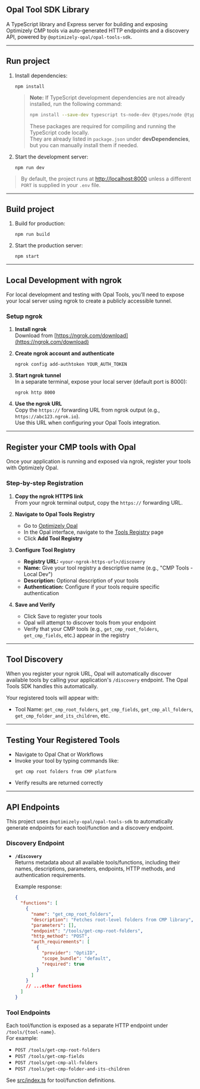 ## Opal Tool SDK Library

A TypeScript library and Express server for building and exposing Optimizely CMP tools via auto-generated HTTP endpoints and a discovery API, powered by `@optimizely-opal/opal-tools-sdk`.

---

## Run project

1. Install dependencies:
   ```
   npm install
   ```

   > **Note:** If TypeScript development dependencies are not already installed, run the following command:
   > ```bash
   > npm install --save-dev typescript ts-node-dev @types/node @types/express
   > ```
   > These packages are required for compiling and running the TypeScript code locally.  
   > They are already listed in `package.json` under **devDependencies**, but you can manually install them if needed.


2. Start the development server:
   ```
   npm run dev
   ```

> By default, the project runs at [http://localhost:8000](http://localhost:8000) unless a different `PORT` is supplied in your `.env` file.

---

## Build project

1. Build for production:
   ```
   npm run build
   ```

2. Start the production server:
   ```
   npm start
   ```

---

## Local Development with ngrok

For local development and testing with Opal Tools, you’ll need to expose your local server using ngrok to create a publicly accessible tunnel.

### Setup ngrok

1. **Install ngrok**  
   Download from [https://ngrok.com/download](https://ngrok.com/download)

2. **Create ngrok account and authenticate**
   ```
   ngrok config add-authtoken YOUR_AUTH_TOKEN
   ```

3. **Start ngrok tunnel**  
   In a separate terminal, expose your local server (default port is 8000):
   ```
   ngrok http 8000
   ```

4. **Use the ngrok URL**  
   Copy the `https://` forwarding URL from ngrok output (e.g., `https://abc123.ngrok.io`).  
   Use this URL when configuring your Opal Tools integration.

---

## Register your CMP tools with Opal

Once your application is running and exposed via ngrok, register your tools with Optimizely Opal.

### Step-by-step Registration

1. **Copy the ngrok HTTPS link**  
   From your ngrok terminal output, copy the `https://` forwarding URL.

2. **Navigate to Opal Tools Registry**  
   - Go to [Optimizely Opal](https://opal.optimizely.com/)  
   - In the Opal interface, navigate to the [Tools Registry](https://opal.optimizely.com/tools) page  
   - Click **Add Tool Registry**

3. **Configure Tool Registry**
   - **Registry URL:** `<your-ngrok-https-url>/discovery`
   - **Name:** Give your tool registry a descriptive name (e.g., "CMP Tools - Local Dev")
   - **Description:** Optional description of your tools
   - **Authentication:** Configure if your tools require specific authentication

4. **Save and Verify**
   - Click Save to register your tools
   - Opal will attempt to discover tools from your endpoint
   - Verify that your CMP tools (e.g., `get_cmp_root_folders`, `get_cmp_fields`, etc.) appear in the registry

---

## Tool Discovery

When you register your ngrok URL, Opal will automatically discover available tools by calling your application's `/discovery` endpoint. The Opal Tools SDK handles this automatically.

Your registered tools will appear with:

- Tool Name: `get_cmp_root_folders`, `get_cmp_fields`, `get_cmp_all_folders`, `get_cmp_folder_and_its_children`, etc.

---

## Testing Your Registered Tools

- Navigate to Opal Chat or Workflows
- Invoke your tool by typing commands like:
  ```
  get cmp root folders from CMP platform
  ```
- Verify results are returned correctly

---

## API Endpoints

This project uses `@optimizely-opal/opal-tools-sdk` to automatically generate endpoints for each tool/function and a discovery endpoint.

### Discovery Endpoint

- **`/discovery`**  
  Returns metadata about all available tools/functions, including their names, descriptions, parameters, endpoints, HTTP methods, and authentication requirements.

  Example response:
  ```json
  {
    "functions": [
      {
        "name": "get_cmp_root_folders",
        "description": "Fetches root-level folders from CMP library",
        "parameters": [],
        "endpoint": "/tools/get-cmp-root-folders",
        "http_method": "POST",
        "auth_requirements": [
          {
            "provider": "OptiID",
            "scope_bundle": "default",
            "required": true
          }
        ]
      }
      // ...other functions
    ]
  }
  ```

### Tool Endpoints

Each tool/function is exposed as a separate HTTP endpoint under `/tools/{tool-name}`.  
For example:
- `POST /tools/get-cmp-root-folders`
- `POST /tools/get-cmp-fields`
- `POST /tools/get-cmp-all-folders`
- `POST /tools/get-cmp-folder-and-its-children`

See [src/index.ts](src/index.ts) for tool/function definitions.